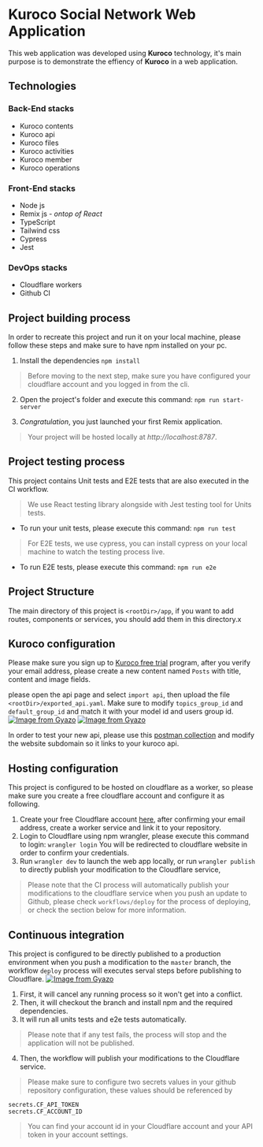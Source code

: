 # Kuroco Social Network Web Application

This web application was developed using **Kuroco** technology, it's main purpose is to demonstrate the effiency of **Kuroco** in a web application.

## Technologies

 ### Back-End stacks
 - Kuroco contents
 - Kuroco api
 - Kuroco files
 - Kuroco activities
 - Kuroco member
 - Kuroco operations
 
 ### Front-End stacks
  - Node js
  - Remix js -  *ontop of React*
  - TypeScript
  - Tailwind css
  - Cypress
  - Jest
 
 ### DevOps stacks
  - Cloudflare workers
  - Github CI
 
## Project building process

In order to recreate this project and run it on your local machine, please follow these steps and make sure to have npm installed on your pc.

 1. Install the dependencies
`npm install`
> Before moving to the next step, make sure you have configured your cloudflare account and you logged in from the cli.
 2. Open the project's folder and execute this command:
 `npm run start-server`

 3. *Congratulation*, you just launched your first Remix application.
 > Your project will be hosted locally at *http://localhost:8787*.


## Project testing process

This project contains Unit tests and E2E tests that are also executed in the CI workflow.

> We use React testing library alongside with Jest testing tool for Units tests.
 - To run your unit tests, please execute this command:
	`npm run test`

> For E2E tests, we use cypress, you can install cypress on your local machine to watch the testing process live.
 - To run E2E tests, please execute this command:
 `npm run e2e`

## Project Structure

The main directory of this project is `<rootDir>/app`, if you want to add routes, components or services, you should add them in this directory.x

## Kuroco configuration

Please make sure you sign up to [Kuroco free trial](https://kuroco.app/free_trial/) program, after you verify your email address, please create a new content named `Posts` with title, content and image fields.

please open the api page and select `import api`, then upload the file `<rootDir>/exported_api.yaml`. Make sure to modify `topics_group_id` and `default_group_id` and match it with your model id and users group id.
[![Image from Gyazo](https://t.gyazo.com/teams/diverta/7445f525555aeb4d852380fa5a7088c2.png)](https://diverta.gyazo.com/7445f525555aeb4d852380fa5a7088c2)
[![Image from Gyazo](https://t.gyazo.com/teams/diverta/af3a001cc0925c4377be42704fa79dcc.png)](https://diverta.gyazo.com/af3a001cc0925c4377be42704fa79dcc)

In order to test your new api, please use this [postman collection](https://www.getpostman.com/collections/7cd8473b5c2f4790c0d5) and modify the website subdomain so it links to your kuroco api.

## Hosting configuration

This project is configured to be hosted on cloudflare as a worker, so please make sure you create a free cloudflare account and configure it as following.

1. Create your free Cloudflare account [here](https://dash.cloudflare.com/sign-up), after confirming your email address, create a worker service and link it to your repository.
2. Login to Cloudflare using npm wrangler, please execute this command to login: 
`wrangler login`
You will be redirected to cloudflare website in order to confirm your credentials.
3. Run `wrangler dev` to launch the web app locally, or run `wrangler publish` to directly publish your modification to the Cloudflare service,
> Please note that the CI process will automatically publish your modifications to the cloudflare service when you push an update to Github, please check `workflows/deploy` for the process of deploying, or check the section below for more information.


## Continuous integration

This project is configured to be directly published to a production environment when you push a modification to the `master` branch, the workflow `deploy` process will executes serval steps before publishing to Cloudflare.
[![Image from Gyazo](https://t.gyazo.com/teams/diverta/456b72cb5d2fde90afbfc7e4f5b72228.png)](https://diverta.gyazo.com/456b72cb5d2fde90afbfc7e4f5b72228)
1. First, it will cancel any running process so it won't get into a conflict.
2. Then, it will checkout the branch and install npm and the required dependencies.
3. It will run all units tests and e2e tests automatically.
> Please note that if any test fails, the process will stop and the application will not be published.
4. Then, the workflow will publish your modifications to the Cloudflare service.
> Please make sure to configure two secrets values in your github repository configuration, these values should be referenced by
```
secrets.CF_API_TOKEN
secrets.CF_ACCOUNT_ID
```
> You can find your account id in your Cloudflare account and your API token in your account settings.

